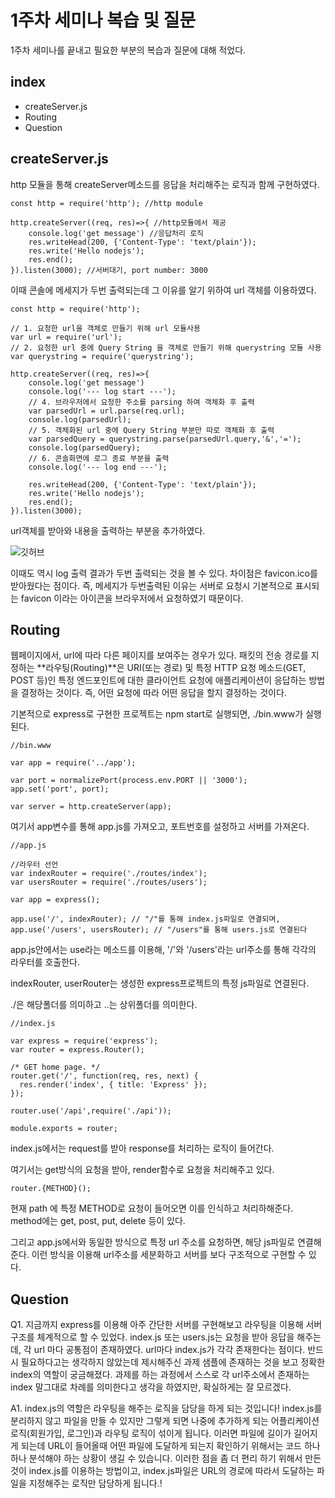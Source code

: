 # 1주차 세미나 복습 및 질문

1주차 세미나를 끝내고 필요한 부분의 복습과 질문에 대해 적었다.


## index

- createServer.js
- Routing
- Question


## createServer.js

http 모듈을 통해 createServer메소드를 응답을 처리해주는 로직과 함께 구현하였다.

```
const http = require('http'); //http module

http.createServer((req, res)=>{ //http모듈에서 제공
    console.log('get message') //응답처리 로직
    res.writeHead(200, {'Content-Type': 'text/plain'});
    res.write('Hello nodejs');
    res.end();
}).listen(3000); //서버대기, port number: 3000
``` 

이때 콘솔에 메세지가 두번 출력되는데 그 이유를 알기 위하여 url 객체를 이용하였다.

```
const http = require('http'); 

// 1. 요청한 url을 객체로 만들기 위해 url 모듈사용
var url = require('url');
// 2. 요청한 url 중에 Query String 을 객체로 만들기 위해 querystring 모듈 사용
var querystring = require('querystring'); 

http.createServer((req, res)=>{ 
    console.log('get message')
    console.log('--- log start ---');
    // 4. 브라우저에서 요청한 주소를 parsing 하여 객체화 후 출력
    var parsedUrl = url.parse(req.url);
    console.log(parsedUrl);
    // 5. 객체화된 url 중에 Query String 부분만 따로 객체화 후 출력
    var parsedQuery = querystring.parse(parsedUrl.query,'&','=');
    console.log(parsedQuery);
    // 6. 콘솔화면에 로그 종료 부분을 출력
    console.log('--- log end ---');

    res.writeHead(200, {'Content-Type': 'text/plain'});
    res.write('Hello nodejs');
    res.end();
}).listen(3000);
```

url객체를 받아와 내용을 출력하는 부분을 추가하였다.

![깃허브][imgGithub]

[imgGithub]: https://github.com/Ju-Yeon/SHARED-LEARNING/blob/master/images/consoleResult.png "콘솔출력결과"

이때도 역시 log 출력 결과가 두번 출력되는 것을 볼 수 있다. 차이점은 favicon.ico를 받아웠다는 점이다.
즉, 메세지가 두번출력된 이유는 서버로 요청시 기본적으로 표시되는 favicon 이라는 아이콘을 브라우저에서 요청하였기 때문이다.



## Routing 

웹페이지에서, url에 따라 다른 페이지를 보여주는 경우가 있다. 
패킷의 전송 경로를 지정하는 **라우팅(Routing)**은 URI(또는 경로) 및 특정 HTTP 요청 메소드(GET, POST 등)인 특정 엔드포인트에 대한 클라이언트 요청에 애플리케이션이 응답하는 방법을 결정하는 것이다. 즉, 어떤 요청에 따라 어떤 응답을 할지 결정하는 것이다. 

기본적으로 express로 구현한 프로젝트는 npm start로 실행되면, ./bin.www가 실행된다.

```
//bin.www

var app = require('../app'); 

var port = normalizePort(process.env.PORT || '3000');
app.set('port', port);

var server = http.createServer(app);
```

여기서 app변수를 통해 app.js를 가져오고, 포트번호를 설정하고 서버를 가져온다.

```
//app.js

//라우터 선언
var indexRouter = require('./routes/index');
var usersRouter = require('./routes/users');

var app = express();

app.use('/', indexRouter); // "/"를 통해 index.js파일로 연결되며, 
app.use('/users', usersRouter); // "/users"를 통해 users.js로 연결된다
```

app.js안에서는 use라는 메소드를 이용해, '/'와 '/users'라는 url주소를 통해 각각의 라우터를 호출한다. 

indexRouter, userRouter는 생성한 express프로젝트의 특정 js파일로 연결된다. 

./은 해당폴더를 의미하고 ..는 상위폴더를 의미한다.

```
//index.js

var express = require('express');
var router = express.Router();

/* GET home page. */
router.get('/', function(req, res, next) {
  res.render('index', { title: 'Express' });
});

router.use('/api',require('./api'));

module.exports = router;
```

index.js에서는 request를 받아 response를 처리하는 로직이 들어간다. 

여기서는 get방식의 요청을 받아, render함수로 요청을 처리해주고 있다. 

```
router.{METHOD}();
```
현재 path 에 특정 METHOD로 요청이 들어오면 이를 인식하고 처리하해준다. 
method에는 get, post, put, delete 등이 있다.

그리고 app.js에서와 동일한 방식으로 특정 url 주소를 요청하면, 해당 js파일로 연결해준다. 
이런 방식을 이용해 url주소를 세분화하고 서버를 보다 구조적으로 구현할 수 있다. 



## Question

Q1. 지금까지 express를 이용해 아주 간단한 서버를 구현해보고 라우팅을 이용해 서버구조를 체계적으로 할 수 있었다. index.js 또는 users.js는 요청을 받아 응답을 해주는데, 각 url 마다 공통점이 존재하였다. url마다 index.js가 각각 존재한다는 점이다. 반드시 필요하다고는 생각하지 않았는데 제시해주신 과제 샘플에 존재하는 것을 보고 정확한 index의 역할이 궁금해졌다. 과제를 하는 과정에서 스스로 각 url주소에서 존재하는 index 말그대로 차례를 의미한다고 생각을 하였지만, 확실하게는 잘 모르겠다.

A1. index.js의 역할은 라우팅을 해주는 로직을 담당을 하게 되는 것입니다!
index.js를 분리하지 않고 파일을 만들 수 있지만 그렇게 되면 나중에 추가하게 되는 어플리케이션 로직(회원가입, 로그인)과 라우팅 로직이 섞이게 됩니다. 이러면 파일에 길이가 길어지게 되는데 URL이 들어올때 어떤 파일에 도달하게 되는지 확인하기 위해서는 코드 하나하나 분석해야 하는 상황이 생길 수 있습니다. 이러한 점을 좀 더 편리 하기 위해서 만든것이 index.js를 이용하는 방법이고, index.js파일은 URL의 경로에 따라서 도달하는 파일을 지정해주는 로직만 담당하게 됩니다.!

